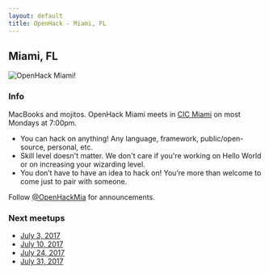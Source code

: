 ```yaml
---
layout: default
title: OpenHack - Miami, FL
---
```


## Miami, FL

![OpenHack Miami!](/miami/macbook_mojito.jpg)

### Info

MacBooks and mojitos. OpenHack Miami meets in [CIC Miami](http://miami.cic.us/) on most Mondays at 7:00pm.

* You can hack on anything! Any language, framework, public/open-source, personal, etc.
* Skill level doesn't matter. We don't care if you're working on Hello World or on increasing your wizarding level.
* You don’t have to have an idea to hack on! You’re more than welcome to come just to pair with someone.

Follow [@OpenHackMia](http://twitter.com/openhackmia) for announcements.

### Next meetups

* [July 3, 2017](https://www.meetup.com/miamirb/events/241102577/)
* [July 10, 2017](https://www.meetup.com/miamirb/events/241102595/)
* [July 24, 2017](https://www.meetup.com/miamirb/events/241102605/)
* [July 31, 2017](https://www.meetup.com/miamirb/events/241102637/)
